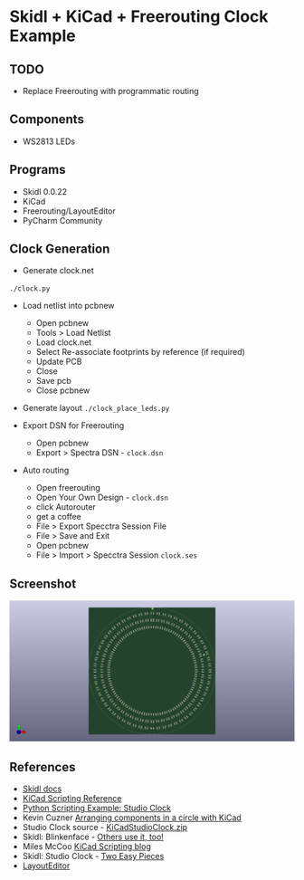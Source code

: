 # Skidl + KiCad + Freerouting Clock Example

## TODO
- Replace Freerouting with programmatic routing

## Components

- WS2813 LEDs

## Programs
- Skidl 0.0.22
- KiCad
- Freerouting/LayoutEditor
- PyCharm Community

## Clock Generation

- Generate clock.net

`./clock.py`

- Load netlist into pcbnew
  - Open pcbnew
  - Tools > Load Netlist
  - Load clock.net
  - Select Re-associate footprints by reference (if required)
  - Update PCB
  - Close
  - Save pcb
  - Close pcbnew

- Generate layout
`./clock_place_leds.py`

- Export DSN for Freerouting
  - Open pcbnew
  - Export > Spectra DSN - `clock.dsn`
  
- Auto routing
  - Open freerouting
  - Open Your Own Design - `clock.dsn`
  - click Autorouter
  - get a coffee
  - File > Export Specctra Session File
  - File > Save and Exit  
  - Open pcbnew
  - File > Import > Specctra Session `clock.ses`
  
## Screenshot
![screenshot-clock](doc/clock.png)
  
## References

- [Skidl docs](https://xesscorp.github.io/skidl/docs/_site/index.html)
- [KiCad Scripting Reference](https://github.com/KiCad/kicad-doc/blob/master/src/pcbnew/pcbnew_python_scripting.adoc)
- [Python Scripting Example: Studio Clock](https://forum.kicad.info/t/python-scripting-example-studio-clock/5387)
- Kevin Cuzner [Arranging components in a circle with KiCad](http://kevincuzner.com/tag/pcbnew/)
- Studio Clock source - [KiCadStudioClock.zip](https://kicad-info.s3-us-west-2.amazonaws.com/original/2X/4/49e167315a677e95bbfc2e08c05e37a0b8d94dea.zip)
- Skidl: Blinkenface - [Others use it, too!](https://xesscorp.github.io/skidl/docs/_site/blog/others-use-it-too)
- Miles McCoo [KiCad Scripting blog](https://kicad.mmccoo.com/)
- Skidl: Studio Clock - [Two Easy Pieces](https://xesscorp.github.io/skidl/docs/_site/blog/two-easy-pieces)
- [LayoutEditor](http://www.layouteditor.net/)
